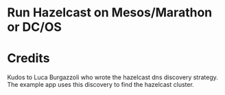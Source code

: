 # Run Hazelcast on Mesos/Marathon or DC/OS


# Credits
Kudos to Luca Burgazzoli who wrote the hazelcast dns discovery strategy. The example app uses this discovery to find the hazelcast cluster.
